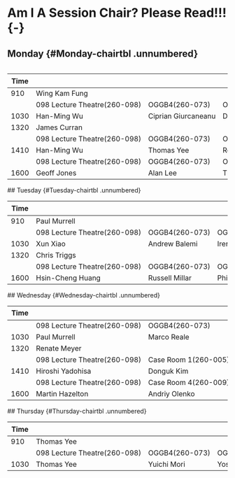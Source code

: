 # Am I A Session Chair? Please Read!!! {-}
## Monday {#Monday-chairtbl .unnumbered}
<div style = "overflow-x:auto;">
<table style = "width: 1500px;">
<thead>
<tr>
<th class = "time">Time</th>
<th class = "day" colspan = "6">Monday 11<sup>th</sup></th>
</tr>
</thead>
<tbody>
<tr>
<td class = "time">910</td>
<td class = "keynote" colspan = "6">Wing Kam Fung</td>
</tr>
<tr>
<td class = "time"></td>
<td class = "sessionheader">098 Lecture Theatre(260-098)</td>
<td class = "sessionheader">OGGB4(260-073)</td>
<td class = "sessionheader">OGGB5(260-051)</td>
<td class = "sessionheader">Case Room 2(260-057)</td>
<td class = "sessionheader">Case Room 3(260-055)</td>
<td class = "sessionheader">Case Room 4(260-009)</td>
</tr>
<tr>
<td class = "time">1030</td>
<td class = "contributed">Han-Ming Wu</td>
<td class = "contributed">Ciprian Giurcaneanu</td>
<td class = "contributed">David Scott</td>
<td class = "contributed">Erniel Barrios</td>
<td class = "contributed">Jin Liu</td>
<td class = "contributed">Junji Nakano</td>
</tr>
<tr>
<td class = "time">1320</td>
<td class = "keynote" colspan = "6">James Curran</td>
</tr>
<tr>
<td class = "time"></td>
<td class = "sessionheader">098 Lecture Theatre(260-098)</td>
<td class = "sessionheader">OGGB4(260-073)</td>
<td class = "sessionheader">OGGB5(260-051)</td>
<td class = "sessionheader">Case Room 2(260-057)</td>
<td class = "sessionheader">Case Room 3(260-055)</td>
<td class = "sessionheader">Case Room 4(260-009)</td>
</tr>
<tr>
<td class = "time">1410</td>
<td class = "contributed">Han-Ming Wu</td>
<td class = "contributed">Thomas Yee</td>
<td class = "contributed">Rolf Turner</td>
<td class = "contributed">Priya Parmar</td>
<td class = "contributed">Ray-Bing Chen</td>
<td class = "contributed">Maxine Pfannkuch</td>
</tr>
<tr>
<td class = "time"></td>
<td class = "sessionheader">098 Lecture Theatre(260-098)</td>
<td class = "sessionheader">OGGB4(260-073)</td>
<td class = "sessionheader">OGGB5(260-051)</td>
<td class = "sessionheader">Case Room 2(260-057)</td>
<td class = "sessionheader">Case Room 3(260-055)</td>
<td class = "sessionheader">Case Room 4(260-009)</td>
</tr>
<tr>
<td class = "time">1600</td>
<td class = "contributed">Geoff Jones</td>
<td class = "contributed">Alan Lee</td>
<td class = "contributed">Thomas Lumley</td>
<td class = "contributed">Benoit Liquet</td>
<td class = "contributed">Hiroyuki Minami</td>
<td class = "contributed">Matt Parry</td>
</tr>
</tbody>
</table>
</div>
## Tuesday {#Tuesday-chairtbl .unnumbered}
<div style = "overflow-x:auto;">
<table style = "width: 1500px;">
<thead>
<tr>
<th class = "time">Time</th>
<th class = "day" colspan = "6">Tuesday 12<sup>th</sup></th>
</tr>
</thead>
<tbody>
<tr>
<td class = "time">910</td>
<td class = "keynote" colspan = "6">Paul Murrell</td>
</tr>
<tr>
<td class = "time"></td>
<td class = "sessionheader">098 Lecture Theatre(260-098)</td>
<td class = "sessionheader">OGGB4(260-073)</td>
<td class = "sessionheader">OGGB5(260-051)</td>
<td class = "sessionheader">Case Room 2(260-057)</td>
<td class = "sessionheader">Case Room 3(260-055)</td>
<td class = "sessionheader">Case Room 4(260-009)</td>
</tr>
<tr>
<td class = "time">1030</td>
<td class = "contributed">Xun Xiao</td>
<td class = "contributed">Andrew Balemi</td>
<td class = "contributed">Irene Zeng</td>
<td class = "contributed">Marie Fitch</td>
<td class = "contributed">Jaeyong Lee</td>
<td class = "contributed">Catherine Laffineur</td>
</tr>
<tr>
<td class = "time">1320</td>
<td class = "keynote" colspan = "6">Chris Triggs</td>
</tr>
<tr>
<td class = "time"></td>
<td class = "sessionheader">098 Lecture Theatre(260-098)</td>
<td class = "sessionheader">OGGB4(260-073)</td>
<td class = "sessionheader">OGGB5(260-051)</td>
<td class = "sessionheader">Case Room 2(260-057)</td>
<td class = "sessionheader">Case Room 3(260-055)</td>
<td class = "sessionheader">Case Room 4(260-009)</td>
</tr>
<tr>
<td class = "time">1600</td>
<td class = "contributed">Hsin-Cheng Huang</td>
<td class = "contributed">Russell Millar</td>
<td class = "contributed">Philip L.H. Yu</td>
<td class = "contributed">Tianying Chu</td>
<td class = "contributed">Rose Sisk</td>
<td class = "contributed">Tanmay Kayal</td>
</tr>
</tbody>
</table>
</div>
## Wednesday {#Wednesday-chairtbl .unnumbered}
<div style = "overflow-x:auto;">
<table style = "width: 1500px;">
<thead>
<tr>
<th class = "time">Time</th>
<th class = "day" colspan = "6">Wednesday 13<sup>th</sup></th>
</tr>
</thead>
<tbody>
<tr>
<td class = "time"></td>
<td class = "sessionheader">098 Lecture Theatre(260-098)</td>
<td class = "sessionheader">OGGB4(260-073)</td>
<td class = "sessionheader">OGGB5(260-051)</td>
<td class = "sessionheader">Case Room 2(260-057)</td>
<td class = "sessionheader">Case Room 3(260-055)</td>
<td class = "sessionheader">Case Room 4(260-009)</td>
</tr>
<tr>
<td class = "time">1030</td>
<td class = "contributed">Paul Murrell</td>
<td class = "contributed">Marco Reale</td>
<td class = "contributed">Toru Ogura</td>
<td class = "contributed">Kazumi Wada</td>
<td class = "contributed">Hidetoshi Murakami</td>
<td class = "contributed">Blair Robertson</td>
</tr>
<tr>
<td class = "time">1320</td>
<td class = "keynote" colspan = "6">Renate Meyer</td>
</tr>
<tr>
<td class = "time"></td>
<td class = "sessionheader">098 Lecture Theatre(260-098)</td>
<td class = "sessionheader">Case Room 1(260-005)</td>
<td class = "sessionheader">OGGB5(260-051)</td>
<td class = "sessionheader">Case Room 2(260-057)</td>
<td class = "sessionheader">Case Room 3(260-055)</td>
<td class = "sessionheader">Case Room 4(260-009)</td>
</tr>
<tr>
<td class = "time">1410</td>
<td class = "contributed">Hiroshi Yadohisa</td>
<td class = "contributed">Donguk Kim</td>
<td class = "contributed">Chul Eung Kim</td>
<td class = "contributed">Johan Lim</td>
<td class = "contributed">Steven Miller</td>
<td class = "contributed">Jinfang Wang</td>
</tr>
<tr>
<td class = "time"></td>
<td class = "sessionheader">098 Lecture Theatre(260-098)</td>
<td class = "sessionheader">Case Room 4(260-009)</td>
<td class = "sessionheader">OGGB5(260-051)</td>
<td class = "sessionheader">Case Room 2(260-057)</td>
<td class = "sessionheader">Case Room 3(260-055)</td>
<td class = "sessionheader">Case Room 1(260-005)</td>
</tr>
<tr>
<td class = "time">1600</td>
<td class = "contributed">Martin Hazelton</td>
<td class = "contributed">Andriy Olenko</td>
<td class = "contributed">Thuong Nguyen</td>
<td class = "contributed">Beatrix Jones</td>
<td class = "contributed">Erniel Barrios</td>
<td class = "contributed"></td>
</tr>
</tbody>
</table>
</div>
## Thursday {#Thursday-chairtbl .unnumbered}
<div style = "overflow-x:auto;">
<table style = "width: 1500px;">
<thead>
<tr>
<th class = "time">Time</th>
<th class = "day" colspan = "6">Thursday 14<sup>th</sup></th>
</tr>
</thead>
<tbody>
<tr>
<td class = "time">910</td>
<td class = "keynote" colspan = "6">Thomas Yee</td>
</tr>
<tr>
<td class = "time"></td>
<td class = "sessionheader">098 Lecture Theatre(260-098)</td>
<td class = "sessionheader">OGGB4(260-073)</td>
<td class = "sessionheader">OGGB5(260-051)</td>
<td class = "sessionheader">Case Room 2(260-057)</td>
<td class = "sessionheader">Case Room 3(260-055)</td>
<td class = "sessionheader">Case Room 4(260-009)</td>
</tr>
<tr>
<td class = "time">1030</td>
<td class = "contributed">Thomas Yee</td>
<td class = "contributed">Yuichi Mori</td>
<td class = "contributed">Yoshikazu Yamamoto</td>
<td class = "contributed">Masahiro Mizuta</td>
<td class = "contributed">Zehua Chen</td>
<td class = "contributed"></td>
</tr>
</tbody>
</table>
</div>
